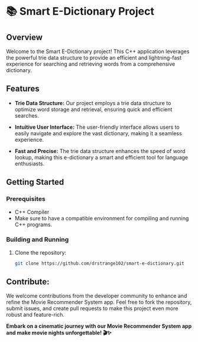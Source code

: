 # 📚 Smart E-Dictionary Project

## Overview

Welcome to the Smart E-Dictionary project! This C++ application leverages the powerful trie data structure to provide an efficient and lightning-fast experience for searching and retrieving words from a comprehensive dictionary.

## Features

- **Trie Data Structure:** Our project employs a trie data structure to optimize word storage and retrieval, ensuring quick and efficient searches.
  
- **Intuitive User Interface:** The user-friendly interface allows users to easily navigate and explore the vast dictionary, making it a seamless experience.

- **Fast and Precise:** The trie data structure enhances the speed of word lookup, making this e-dictionary a smart and efficient tool for language enthusiasts.

## Getting Started

### Prerequisites

- C++ Compiler
- Make sure to have a compatible environment for compiling and running C++ programs.

### Building and Running

1. Clone the repository:

   ```bash
   git clone https://github.com/drstrange102/smart-e-dictionary.git


## Contribute:

We welcome contributions from the developer community to enhance and refine the Movie Recommender System app. Feel free to fork the repository, submit issues, and create pull requests to make this project even more robust and feature-rich.

<b>Embark on a cinematic journey with our Movie Recommender System app and make movie nights unforgettable! 🎬✨</b>
